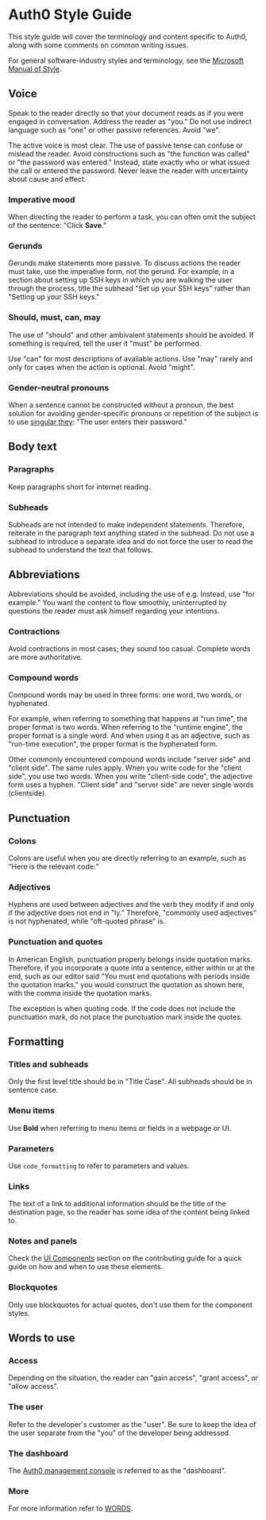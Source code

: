 # Auth0 Style Guide

This style guide will cover the terminology and content specific to Auth0, along with some comments on common writing issues.

For general software-industry styles and terminology, see the [Microsoft Manual of Style](https://eucalyptus.atlassian.net/wiki/download/attachments/76611622/microsoft_manual_of_style_fourth_edition.pdf?version=2&modificationDate=1424379604164&api=v2).

## Voice

Speak to the reader directly so that your document reads as if you were engaged in conversation. Address the reader as "you." Do not use indirect language such as "one" or other passive references. Avoid "we".

The active voice is most clear. The use of passive tense can confuse or mislead the reader. Avoid constructions such as "the function was called" or  "the password was entered." Instead, state exactly who or what issued the call or entered the password. Never leave the reader with uncertainty about cause and effect.

### Imperative mood

When directing the reader to perform a task, you can often omit the subject of the sentence: "Click **Save**."

### Gerunds
Gerunds make statements more passive. To discuss actions the reader must take, use the imperative form, not the gerund. For example, in a section about setting up SSH keys in which you are walking the user through the process, title the subhead "Set up your SSH keys" rather than "Setting up your SSH keys."

### Should, must, can, may

The use of "should" and other ambivalent statements should be avoided. If something is required, tell the user it "must" be performed.

Use "can" for most descriptions of available actions. Use "may" rarely and only for cases when the action is optional. Avoid "might".

### Gender-neutral pronouns

When a sentence cannot be constructed without a pronoun, the best solution for avoiding gender-specific pronouns or repetition of the subject is to use [singular they](https://en.wikipedia.org/wiki/Singular_they): "The user enters their password."

## Body text

### Paragraphs

Keep paragraphs short for internet reading.

### Subheads
Subheads are not intended to make independent statements. Therefore, reiterate in the paragraph text anything stated in the subhead. Do not use a subhead to introduce a separate idea and do not force the user to read the subhead to understand the text that follows.

## Abbreviations
Abbreviations should be avoided, including the use of e.g. Instead, use "for example." You want the content to flow smoothly, uninterrupted by questions the reader must ask himself regarding your intentions.

### Contractions

Avoid contractions in most cases; they sound too casual. Complete words are more authoritative.

### Compound words

Compound words may be used in three forms: one word, two words, or hyphenated. 

For example, when referring to something that happens at "run time", the proper format is two words. When referring to the "runtime engine", the proper format is a single word. And when using it as an adjective, such as "run-time execution", the proper format is the hyphenated form.

Other commonly encountered compound words include "server side" and "client side". The same rules apply. When you write code for the "client side", you use two words. When you write "client-side code", the adjective form uses a hyphen. "Client side" and "server side" are never single words (clientside).


## Punctuation

### Colons
Colons are useful when you are directly referring to an example, such as "Here is the relevant code:"

### Adjectives
Hyphens are used between adjectives and the verb they modify if and only if the adjective does not end in "ly." Therefore, "commonly used adjectives" is not hyphenated, while "oft-quoted phrase" is.

### Punctuation and quotes
In American English, punctuation properly belongs inside quotation marks. Therefore, if you incorporate a quote into a sentence, either within or at the end, such as our editor said "You must end quotations with periods inside the quotation marks," you would construct the quotation as shown here, with the comma inside the quotation marks.

The exception is when quoting code. If the code does not include the punctuation mark, do not place the punctuation mark inside the quotes.

## Formatting

### Titles and subheads

Only the first level title should be in "Title Case". All subheads should be in sentence case.

### Menu items

Use **Bold** when referring to menu items or fields in a webpage or UI.

### Parameters

Use `code_formatting` to refer to parameters and values.

### Links

The text of a link to additional information should be the title of the destination page, so the reader has some idea of the content being linked to.

### Notes and panels

Check the [UI Components](https://github.com/auth0/docs/blob/replace-deprecated-ui-comps/CONTRIBUTING.md#ui-components) section on the contributing guide for a quick guide on how and when to use these elements.

### Blockquotes

Only use blockquotes for actual quotes, don't use them for the component styles.

## Words to use

### Access

Depending on the situation, the reader can "gain access", "grant access", or "allow access".

### The user

Refer to the developer's customer as the "user". Be sure to keep the idea of the user separate from the "you" of the developer being addressed.

### The dashboard

The [Auth0 management console](${manage_url}) is referred to as the "dashboard".

### More

For more information refer to [WORDS](WORDS.md).

